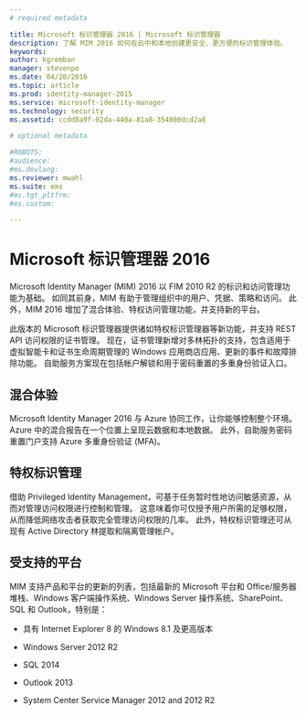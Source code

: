 ```yaml
---
# required metadata

title: Microsoft 标识管理器 2016 | Microsoft 标识管理器
description: 了解 MIM 2016 如何在云中和本地创建更安全、更方便的标识管理体验。
keywords:
author: kgremban
manager: stevenpo
ms.date: 04/28/2016
ms.topic: article
ms.prod: identity-manager-2015
ms.service: microsoft-identity-manager
ms.technology: security
ms.assetid: ccdd8a9f-02da-440a-81a8-354800dcd2a8

# optional metadata

#ROBOTS:
#audience:
#ms.devlang:
ms.reviewer: mwahl
ms.suite: ems
#ms.tgt_pltfrm:
#ms.custom:

---
```


# Microsoft 标识管理器 2016
Microsoft Identity Manager (MIM) 2016 以 FIM 2010 R2 的标识和访问管理功能为基础。 如同其前身，MIM 有助于管理组织中的用户、凭据、策略和访问。  此外，MIM 2016 增加了混合体验、特权访问管理功能，并支持新的平台。

此版本的 Microsoft 标识管理器提供诸如特权标识管理器等新功能，并支持 REST API 访问权限的证书管理。 现在，证书管理新增对多林拓扑的支持，包含适用于虚拟智能卡和证书生命周期管理的 Windows 应用商店应用、更新的事件和故障排除功能。 自助服务方案现在包括帐户解锁和用于密码重置的多重身份验证入口。

## 混合体验
Microsoft Identity Manager 2016 与 Azure 协同工作，让你能够控制整个环境。 Azure 中的混合报告在一个位置上呈现云数据和本地数据。 此外，自助服务密码重置门户支持 Azure 多重身份验证 (MFA)。

## 特权标识管理
借助 Privileged Identity Management，可基于任务暂时性地访问敏感资源，从而对管理访问权限进行控制和管理。 这意味着你可仅授予用户所需的足够权限，从而降低网络攻击者获取完全管理访问权限的几率。 此外，特权标识管理还可从现有 Active Directory 林提取和隔离管理帐户。

## 受支持的平台

MIM 支持产品和平台的更新的列表，包括最新的 Microsoft 平台和 Office/服务器堆栈、Windows 客户端操作系统、Windows Server 操作系统、SharePoint、SQL 和 Outlook，特别是：

-   具有 Internet Explorer 8 的 Windows 8.1 及更高版本

-   Windows Server 2012 R2

-   SQL 2014

-   Outlook 2013

-   System Center Service Manager 2012 and 2012 R2


<!--HONumber=Apr16_HO3-->


